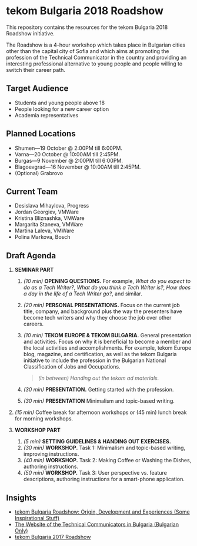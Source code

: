 # tekom Bulgaria 2018 Roadshow

This repository contains the resources for the tekom Bulgaria 2018 Roadshow initiative.

The Roadshow is a 4-hour workshop which takes place in Bulgarian cities other than the capital city of Sofia and which aims at promoting the profession of the Technical Communicator in the country and providing an interesting professional alternative to young people and people willing to switch their career path.

## Target Audience

* Students and young people above 18
* People looking for a new career option
* Academia representatives

## Planned Locations

* Shumen&mdash;19 October @ 2:00PM till 6:00PM.
* Varna&mdash;20 October @ 10:00AM till 2:45PM.
* Burgas&mdash;9 November @ 2:00PM till 6:00PM.
* Blagoevgrad&mdash;16 November @ 10:00AM till 2:45PM.
* (Optional) Grabrovo

## Current Team

* Desislava Mihaylova, Progress
* Jordan Georgiev, VMWare
* Kristina Bliznashka, VMWare
* Margarita Staneva, VMWare
* Martina Laleva, VMWare
* Polina Markova, Bosch

## Draft Agenda

1. **SEMINAR PART**

    1. *(10 min)* **OPENING QUESTIONS.** For example, *What do you expect to do as a Tech Writer?*, *What do you think a Tech Writer is?*, *How does a day in the life of a Tech Writer go?*, and similar.
    1. *(20 min)* **PERSONAL PRESENTATIONS.** Focus on the current job title, company, and background plus the way the presenters have become tech writers and why they choose the job over other careers.
    1. *(10 min)* **TEKOM EUROPE & TEKOM BULGARIA.** General presentation and activities. Focus on why it is beneficial to become a member and the local activities and accomplishments. For example, tekom Europe blog, magazine, and certification, as well as the tekom Bulgaria initiative to include the profession in the Bulgarian National Classification of Jobs and Occupations.

        > *(in between) Handing out the tekom ad materials.*

    1. *(30 min)* **PRESENTATION.** Getting started with the profession.
    1. *(30 min)* **PRESENTATION** Minimalism and topic-based writing.

1. *(15 min)* Coffee break for afternoon workshops or (45 min) lunch break for morning workshops.

1. **WORKSHOP PART**

    1. *(5 min)* **SETTING GUIDELINES & HANDING OUT EXERCISES.**
    1. *(30 min)* **WORKSHOP.** Task 1: Minimalism and topic-based writing, improving instructions.
    1. *(40 min)* **WORKSHOP.** Task 2: Making Coffee or Washing the Dishes, authoring instructions.
    1. *(50 min)* **WORKSHOP.** Task 3: User perspective vs. feature descriptions, authoring instructions for a smart-phone application.

## Insights

* [tekom Bulgaria Roadshow: Origin, Development and Experiences (Some Inspirational Stuff)](https://www.technical-communication.org/bg/events-and-activities/past-events/tekom-bulgaria-roadshow-origin-development-and-experiences.html)
* [The Website of the Technical Communicators in Bulgaria (Bulgarian Only)](http://techwritersbg.org/)
* [tekom Bulgaria 2017 Roadshow](https://github.com/telerik/tekom-2017roadshow)
